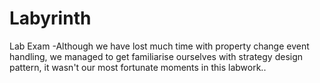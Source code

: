 # Labyrinth
Lab Exam
-Although we have lost much time with property change event handling, we managed to get familiarise ourselves with strategy design pattern, it wasn't our most fortunate moments in this labwork.. 
